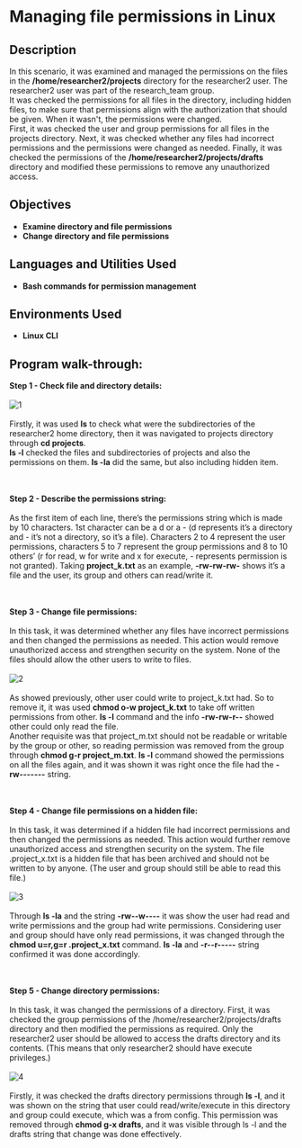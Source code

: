 <h1>Managing file permissions in Linux</h1>

<h2>Description</h2>
In this scenario, it was examined and managed the permissions on the files in the <b>/home/researcher2/projects</b> directory for the researcher2 user.
The researcher2 user was part of the research_team group.<br />
It was checked the permissions for all files in the directory, including hidden files, to make sure that permissions align with the authorization that should be given. When it wasn't, the permissions were changed.<br />
First, it was checked the user and group permissions for all files in the projects directory. Next, it was checked whether any files had incorrect permissions and the permissions were changed as needed. Finally, it was checked the permissions of the <b>/home/researcher2/projects/drafts</b> directory and modified these permissions to remove any unauthorized access.

<br />

<h2>Objectives</h2>

- <b>Examine directory and file permissions</b>
- <b>Change directory and file permissions</b>

<h2>Languages and Utilities Used</h2>

- <b>Bash commands for permission management</b> 

<h2>Environments Used </h2>

- <b>Linux CLI</b>

<h2>Program walk-through:</h2>

<b>Step 1 - Check file and directory details:</b> 
<br/> 
<br />
![1](https://github.com/user-attachments/assets/4c8598f6-474b-4dad-89a9-7b3c78501971)
<br />
<br />
Firstly, it was used <b>ls</b> to check what were the subdirectories of the researcher2 home directory, then it was navigated to projects directory through <b>cd projects</b>. 
<br />
<b>ls -l</b> checked the files and subdirectories of projects and also the permissions on them. <b>ls -la</b> did the same, but also including hidden item.
<br />
<br />
<br />

<b>Step 2 - Describe the permissions string:</b>  
<br/> 
As the first item of each line, there’s the permissions string which is made by 10 characters. 1st character can be a d or a - (d represents it’s a directory and - it’s not a directory, so it’s a file). Characters 2 to 4 represent the user permissions, characters 5 to 7 represent the group permissions and 8 to 10 others’ (r for read, w for write and x for execute, - represents permission is not granted). Taking <b>project_k.txt</b> as an example, <b>-rw-rw-rw-</b> shows it’s a file and the user, its group and others can read/write it.
<br />
<br />
<br />

<b>Step 3 - Change file permissions:</b>  
<br/> 
In this task, it was determined whether any files have incorrect permissions and then changed the permissions as needed. This action would remove unauthorized access and strengthen security on the system. None of the files should allow the other users to write to files. 
<br/> 
<br />
![2](https://github.com/user-attachments/assets/c5d48445-9f93-44be-ada8-5ab59e320a33)
<br />
<br />
As showed previously, other user could write to project_k.txt had. So to remove it, it was used <b>chmod o-w project_k.txt</b> to take off written permissions from other. <b>ls -l</b> command and the info <b>-rw-rw-r--</b> showed other could only read the file.
<br />
Another requisite was that project_m.txt should not be readable or writable by the group or other, so reading permission was removed from the group through <b>chmod g-r project_m.txt</b>. <b>ls -l</b> command showed the permissions on all the files again, and it was shown it was right once the file had the <b>-rw-------</b> string.
<br />
<br />
<br />

<b>Step 4 - Change file permissions on a hidden file:</b>  
<br/> 
In this task, it was determined if a hidden file had incorrect permissions and then changed the permissions as needed. This action would further remove unauthorized access and strengthen security on the system. The file .project_x.txt is a hidden file that has been archived and should not be written to by anyone. (The user and group should still be able to read this file.)
<br/> 
<br />
![3](https://github.com/user-attachments/assets/d3f9bdc5-4eaa-47bc-83ea-ca9d44519852)
<br />
<br />
Through <b>ls -la</b> and the string <b>-rw--w----</b> it was show the user had read and write permissions and the group had write permissions. Considering user and group should have only read permissions, it was changed through the <b>chmod u=r,g=r .project_x.txt</b> command. <b>ls -la</b> and <b>-r--r-----</b> string confirmed it was done accordingly.
<br />
<br />
<br />

<b>Step 5 - Change directory permissions:</b>  
<br/> 
In this task, it was changed the permissions of a directory. First, it was checked the group permissions of the /home/researcher2/projects/drafts directory and then modified the permissions as required. Only the researcher2 user should be allowed to access the drafts directory and its contents. (This means that only researcher2 should have execute privileges.)
<br/> 
<br />
![4](https://github.com/user-attachments/assets/188e8b27-d80d-41d6-a738-a3cddf20b849)
<br />
<br />
Firstly, it was checked the drafts directory permissions through <b>ls -l</b>, and it was shown on the string that user could read/write/execute in this directory and group could execute, which was a from config. This permission was removed through <b>chmod g-x drafts</b>, and it was visible through </b>ls -l and the drafts string that change was done effectively.
<br />
<br />

<!--
 ```diff
- text in red
+ text in green
! text in orange
# text in gray
@@ text in purple (and bold)@@
```
--!>
